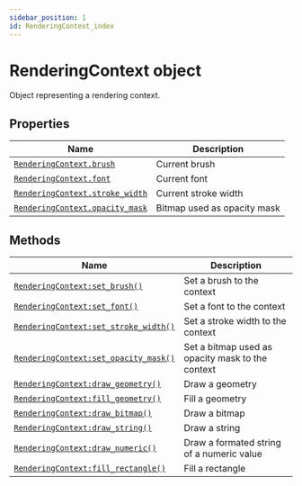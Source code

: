```yaml
---
sidebar_position: 1
id: RenderingContext_index
---
```


# RenderingContext object
Object representing a rendering context.

## Properties
|Name|Description|
|-|-|
|[```RenderingContext.brush```](/libs/graphics/RenderingContext/RenderingContext_brush)|Current brush|
|[```RenderingContext.font```](/libs/graphics/RenderingContext/RenderingContext_font)|Current font|
|[```RenderingContext.stroke_width```](/libs/graphics/RenderingContext/RenderingContext_stroke_width)|Current stroke width|
|[```RenderingContext.opacity_mask```](/libs/graphics/RenderingContext/RenderingContext_opacity_mask)|Bitmap used as opacity mask|

## Methods
|Name|Description|
|-|-|
|[```RenderingContext:set_brush()```](/libs/graphics/RenderingContext/RenderingContext-set_brush)|Set a brush to the context|
|[```RenderingContext:set_font()```](/libs/graphics/RenderingContext/RenderingContext-set_font)|Set a font to the context|
|[```RenderingContext:set_stroke_width()```](/libs/graphics/RenderingContext/RenderingContext-set_stroke_width)|Set a stroke width to the context|
|[```RenderingContext:set_opacity_mask()```](/libs/graphics/RenderingContext/RenderingContext-set_opacity_mask)|Set a bitmap used as opacity mask to the context|
|[```RenderingContext:draw_geometry()```](/libs/graphics/RenderingContext/RenderingContext-draw_geometry)|Draw a geometry|
|[```RenderingContext:fill_geometry()```](/libs/graphics/RenderingContext/RenderingContext-fill_geometry)|Fill a geometry|
|[```RenderingContext:draw_bitmap()```](/libs/graphics/RenderingContext/RenderingContext-draw_bitmap)|Draw a bitmap|
|[```RenderingContext:draw_string()```](/libs/graphics/RenderingContext/RenderingContext-draw_string)|Draw a string|
|[```RenderingContext:draw_numeric()```](/libs/graphics/RenderingContext/RenderingContext-draw_numeric)|Draw a formated string of a numeric value|
|[```RenderingContext:fill_rectangle()```](/libs/graphics/RenderingContext/RenderingContext-fill_rectangle)|Fill a rectangle|
